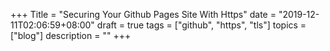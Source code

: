 +++
Title = "Securing Your Github Pages Site With Https"
date = "2019-12-11T02:06:59+08:00"
draft = true
tags = ["github", "https", "tls"]
topics = ["blog"]
description = ""
+++
